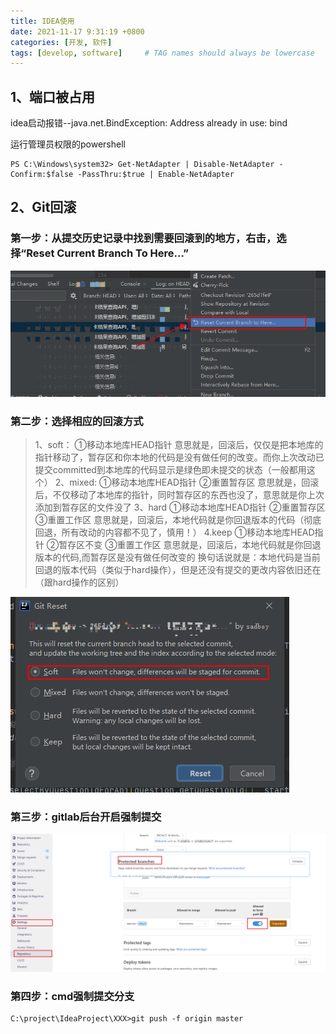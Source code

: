```yaml
---
title: IDEA使用
date: 2021-11-17 9:31:19 +0800
categories: [开发, 软件]
tags: [develop, software]     # TAG names should always be lowercase
---
```


## 1、端口被占用

idea启动报错--java.net.BindException: Address already in use: bind

运行管理员权限的powershell

```shell
PS C:\Windows\system32> Get-NetAdapter | Disable-NetAdapter -Confirm:$false -PassThru:$true | Enable-NetAdapter
```

## 2、Git回滚

### 第一步：从提交历史记录中找到需要回滚到的地方，右击，选择“Reset Current Branch To Here...”

![](/postImg/IDEA/IDEA使用-2-1.png)

### 第二步：选择相应的回滚方式

> 1、soft：
> ①移动本地库HEAD指针
> 意思就是，回滚后，仅仅是把本地库的指针移动了，暂存区和你本地的代码是没有做任何的改变。而你上次改动已提交committed到本地库的代码显示是绿色即未提交的状态（一般都用这个）
> 2、mixed:
> ①移动本地库HEAD指针
> ②重置暂存区
> 意思就是，回滚后，不仅移动了本地库的指针，同时暂存区的东西也没了，意思就是你上次添加到暂存区的文件没了
> 3、hard
> ①移动本地库HEAD指针
> ②重置暂存区
> ③重置工作区
> 意思就是，回滚后，本地代码就是你回退版本的代码（彻底回退，所有改动的内容都不见了，慎用！）
> 4.keep
> ①移动本地库HEAD指针
> ②暂存区不变
> ③重置工作区
> 意思就是，回滚后，本地代码就是你回退版本的代码,而暂存区是没有做任何改变的
> 换句话说就是：本地代码是当前回退的版本代码（类似于hard操作），但是还没有提交的更改内容依旧还在（跟hard操作的区别）

![](/postImg/IDEA/IDEA使用-2-2.png)

### 第三步：gitlab后台开启强制提交

![](/postImg/IDEA/IDEA使用-2-3.png)

### 第四步：cmd强制提交分支

```shell
C:\project\IdeaProject\XXX>git push -f origin master
```
